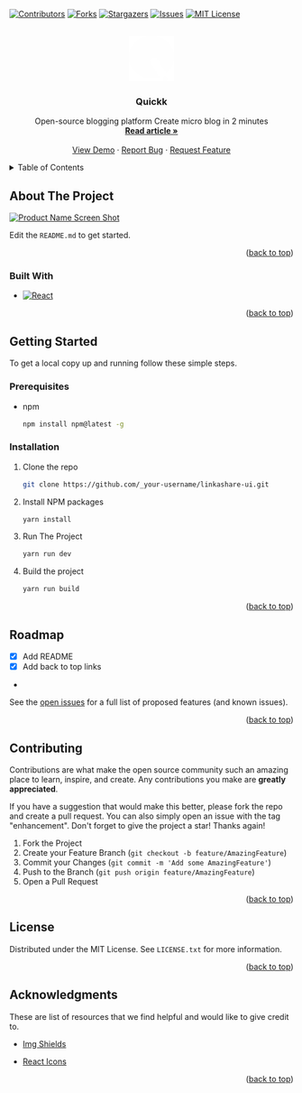 <div id="top"></div>

[![Contributors][contributors-shield]][contributors-url]
[![Forks][forks-shield]][forks-url]
[![Stargazers][stars-shield]][stars-url]
[![Issues][issues-shield]][issues-url]
[![MIT License][license-shield]][license-url]


<!-- PROJECT LOGO -->
<br />
<div align="center">
  <a href="https://github.com/bossoncode/quickk/">
    <img src="./favicon.png" alt="Logo" width="80" height="80">
  </a>

  <h3 align="center">Quickk</h3>

  <p align="center">
    Open-source blogging platform 
Create micro blog in 2 minutes
    <br />
    <a href="#"><strong> Read article »</strong></a>
    <br />
    <br />
    <a href="https://quickk.blog">View Demo</a>
    ·
    <a href="https://github.com/bossoncode/quickk/issues">Report Bug</a>
    ·
    <a href="https://github.com/bossoncode/quickk/issues">Request Feature</a>
  </p>
</div>



<!-- TABLE OF CONTENTS -->
<details>
  <summary>Table of Contents</summary>
  <ol>
    <li>
      <a href="#about-the-project">About The Project</a>
      <ul>
        <li><a href="#built-with">Built With</a></li>
      </ul>
    </li>
    <li>
      <a href="#getting-started">Getting Started</a>
      <ul>
        <li><a href="#prerequisites">Prerequisites</a></li>
        <li><a href="#installation">Installation</a></li>
      </ul>
    </li>
    <li><a href="#roadmap">Roadmap</a></li>
    <li><a href="#contributing">Contributing</a></li>
    <li><a href="#license">License</a></li>
    <li><a href="#acknowledgments">Acknowledgments</a></li>
  </ol>
</details>



<!-- ABOUT THE PROJECT -->
## About The Project

[![Product Name Screen Shot][product-screenshot]](https://quickk.blog)


Edit the `README.md` to get started.

<p align="right">(<a href="#top">back to top</a>)</p>



### Built With

* [![React][React.js]][React-url]

<p align="right">(<a href="#top">back to top</a>)</p>



<!-- GETTING STARTED -->
## Getting Started

To get a local copy up and running follow these simple steps.

### Prerequisites

* npm
  ```sh
  npm install npm@latest -g
  ```

### Installation

1. Clone the repo
   ```sh
   git clone https://github.com/_your-username/linkashare-ui.git
   ```
2. Install NPM packages
   ```sh
   yarn install
   ```
3. Run The Project
   ```sh
   yarn run dev
   ```
4. Build the project
   ```sh
   yarn run build
   ```

<p align="right">(<a href="#top">back to top</a>)</p>



<!-- ROADMAP -->
## Roadmap

- [x] Add README
- [x] Add back to top links
- 

See the [open issues](https://github.com/bossoncode/quickk/issues) for a full list of proposed features (and known issues).

<p align="right">(<a href="#top">back to top</a>)</p>



<!-- CONTRIBUTING -->
## Contributing

Contributions are what make the open source community such an amazing place to learn, inspire, and create. Any contributions you make are **greatly appreciated**.

If you have a suggestion that would make this better, please fork the repo and create a pull request. You can also simply open an issue with the tag "enhancement".
Don't forget to give the project a star! Thanks again!

1. Fork the Project
2. Create your Feature Branch (`git checkout -b feature/AmazingFeature`)
3. Commit your Changes (`git commit -m 'Add some AmazingFeature'`)
4. Push to the Branch (`git push origin feature/AmazingFeature`)
5. Open a Pull Request

<p align="right">(<a href="#top">back to top</a>)</p>



<!-- LICENSE -->
## License

Distributed under the MIT License. See `LICENSE.txt` for more information.

<p align="right">(<a href="#top">back to top</a>)</p>



<!-- ACKNOWLEDGMENTS -->
## Acknowledgments

These are list of resources that we find helpful and would like to give credit to.

* [Img Shields](https://shields.io)

* [React Icons](https://react-icons.github.io/react-icons/search)

<p align="right">(<a href="#top">back to top</a>)</p>



<!-- MARKDOWN LINKS & IMAGES -->
<!-- https://www.markdownguide.org/basic-syntax/#reference-style-links -->
[contributors-shield]: https://img.shields.io/github/contributors/bossoncode/quickk.svg?style=for-the-badge
[contributors-url]: https://github.com/bossoncode/quickk/graphs/contributors


[forks-shield]: https://img.shields.io/github/forks/bossoncode/quickk.svg?style=for-the-badge
[forks-url]: https://github.com/bossoncode/quickk/network/members

[stars-shield]: https://img.shields.io/github/stars/bossoncode/quickk.svg?style=for-the-badge
[stars-url]: https://github.com/bossoncode/quickk/stargazers


[issues-shield]: https://img.shields.io/github/issues/bossoncode/quickk.svg?style=for-the-badge
[issues-url]:https://github.com/bossoncode/quickk/issues


[license-shield]: https://img.shields.io/github/license/bossoncode/quickk.svg?style=for-the-badge
[license-url]: https://github.com/bossoncode/quickk/blob/master/LICENSE.txt


[product-screenshot]: screenshot.png


[React.js]: https://img.shields.io/badge/React-20232A?style=for-the-badge&logo=react&logoColor=61DAFB
[React-url]: https://reactjs.org/
